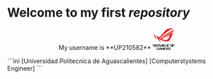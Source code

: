 # Welcome to my first *repository*
<p align="center">
 My username is **UP210582**
<img src="https://github.com/UP210582/UP210582_CPP/blob/main/Imagenes/rep.png" width="50" height="50" />
</p>
```ini
[Universidad Politecnica de Aguascalientes]
[Computerstystems Engineer]
```

